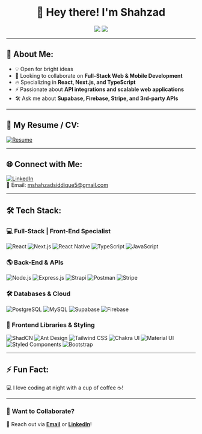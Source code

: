 <h1 align="center">👋 Hey there! I'm Shahzad </h1>

<div align="center">
  <img src="https://img.shields.io/badge/Full--Stack-Developer-%2300C853?style=for-the-badge&logo=react&logoColor=white" />
  <img src="https://img.shields.io/badge/Reaact Native-Specialist-%2300C853?style=for-the-badge&logo=next.js&logoColor=white" />
</div>

---

## 🚀 About Me:
- 💡 Open for bright ideas  
- 🤝 Looking to collaborate on **Full-Stack Web & Mobile Development**  
- 🔥 Specializing in **React, Next.js, and TypeScript**  
- ⚡ Passionate about **API integrations and scalable web applications**  
- 🛠 Ask me about **Supabase, Firebase, Stripe, and 3rd-party APIs**  

---

## 📄 My Resume / CV:

[![Resume](https://img.shields.io/badge/Resume-PDF-blue?style=for-the-badge&logo=adobeacrobatreader&logoColor=white)](https://drive.google.com/file/d/1IW9dnioC5xWtVJ1JFOFa8YLkkGap_fHj/view)

---

## 🌐 Connect with Me:
[![LinkedIn](https://img.shields.io/badge/LinkedIn-%230077B5.svg?style=for-the-badge&logo=linkedin&logoColor=white)](https://linkedin.com/in/shahzadsiddique1)  
📩 Email: [mshahzadsiddique5@gmail.com](mailto:mshahzadsiddique5@gmail.com)


---

## 🛠 Tech Stack:

### **💻 Full-Stack | Front-End Specialist**
![React](https://img.shields.io/badge/React-%2361DAFB.svg?style=for-the-badge&logo=react&logoColor=black)
![Next.js](https://img.shields.io/badge/Next.js-%23000000.svg?style=for-the-badge&logo=nextdotjs&logoColor=white)
![React Native](https://img.shields.io/badge/React_Native-%2361DAFB.svg?style=for-the-badge&logo=react&logoColor=black)
![TypeScript](https://img.shields.io/badge/TypeScript-%23007ACC.svg?style=for-the-badge&logo=typescript&logoColor=white)
![JavaScript](https://img.shields.io/badge/JavaScript-%23F7DF1E.svg?style=for-the-badge&logo=javascript&logoColor=black)

### **🌎 Back-End & APIs**
![Node.js](https://img.shields.io/badge/Node.js-%2343853D.svg?style=for-the-badge&logo=node.js&logoColor=white)
![Express.js](https://img.shields.io/badge/Express.js-%23404D59.svg?style=for-the-badge&logo=express&logoColor=white)
![Strapi](https://img.shields.io/badge/Strapi-%2308ADD8.svg?style=for-the-badge&logo=strapi&logoColor=white)
![Postman](https://img.shields.io/badge/Postman-%23FF6C37.svg?style=for-the-badge&logo=postman&logoColor=white)
![Stripe](https://img.shields.io/badge/Stripe-%23633FE9.svg?style=for-the-badge&logo=stripe&logoColor=white)

### **🛠 Databases & Cloud**
![PostgreSQL](https://img.shields.io/badge/PostgreSQL-%23336791.svg?style=for-the-badge&logo=postgresql&logoColor=white)
![MySQL](https://img.shields.io/badge/MySQL-%2300f.svg?style=for-the-badge&logo=mysql&logoColor=white)
![Supabase](https://img.shields.io/badge/Supabase-%233ECF8E.svg?style=for-the-badge&logo=supabase&logoColor=white)
![Firebase](https://img.shields.io/badge/Firebase-%23FFCA28.svg?style=for-the-badge&logo=firebase&logoColor=black)

### **🎨 Frontend Libraries & Styling**
![ShadCN](https://img.shields.io/badge/ShadCN-%23E34F26.svg?style=for-the-badge&logo=shadcn&logoColor=white)
![Ant Design](https://img.shields.io/badge/Ant_Design-%230170FE.svg?style=for-the-badge&logo=ant-design&logoColor=white)
![Tailwind CSS](https://img.shields.io/badge/Tailwind_CSS-%2306B6D4.svg?style=for-the-badge&logo=tailwindcss&logoColor=white)
![Chakra UI](https://img.shields.io/badge/Chakra_UI-%23319795.svg?style=for-the-badge&logo=chakra-ui&logoColor=white)
![Material UI](https://img.shields.io/badge/Material_UI-%230081CB.svg?style=for-the-badge&logo=mui&logoColor=white)
![Styled Components](https://img.shields.io/badge/Styled_Components-%23DB7093.svg?style=for-the-badge&logo=styled-components&logoColor=white)
![Bootstrap](https://img.shields.io/badge/Bootstrap-%23563D7C.svg?style=for-the-badge&logo=bootstrap&logoColor=white)

---

## ⚡ Fun Fact:
💻 I love coding at night with a cup of coffee ☕!

---

### 🎯 **Want to Collaborate?**
📩 Reach out via **[Email](mailto:mshahzadsiddique5@gmail.com)** or **[LinkedIn](https://linkedin.com/in/shahzadsiddique1)**!
